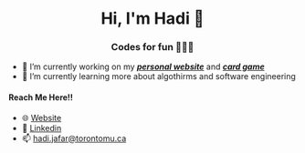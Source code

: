 <h1 align="center">Hi, I'm Hadi 👋</h1>
<h3 align="center">Codes for fun 🧑🏽‍💻</h3>

- 🔭 I’m currently working on my [***personal website***](https://github.com/hadiJafar/personal-website) and [***card game***](https://github.com/hadijafar/card-game-war)
- 🌱 I’m currently learning more about algothirms and software engineering

#### Reach Me Here!!
- 🌐 [Website](https://hadijafar.netlify.app)
- 💬 [Linkedin](https://www.linkedin.com/in/hadi-jafar-950916205/)
- 📫 hadi.jafar@torontomu.ca

<!--
**hadiJafar/hadiJafar** is a ✨ _special_ ✨ repository because its `README.md` (this file) appears on your GitHub profile.

Here are some ideas to get you started:

- 🔭 I’m currently working on ...
- 🌱 I’m currently learning ...
- 👯 I’m looking to collaborate on ...
- 🤔 I’m looking for help with ...
- 💬 Ask me about ...
- 📫 How to reach me: ...
- 😄 Pronouns: ...
- ⚡ Fun fact: ...
-->
